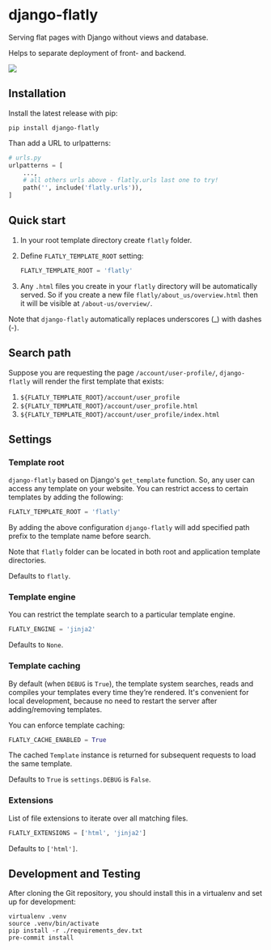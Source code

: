 # django-flatly
Serving flat pages with Django without views and database.

Helps to separate deployment of front- and backend.

![](https://travis-ci.org/dldevinc/django-flatly.svg?branch=master)

## Installation
Install the latest release with pip:

`pip install django-flatly`

Than add a URL to urlpatterns:
```python
# urls.py
urlpatterns = [
    ...,
    # all others urls above - flatly.urls last one to try!
    path('', include('flatly.urls')),
]
```

## Quick start

1) In your root template directory create `flatly` folder.

2) Define `FLATLY_TEMPLATE_ROOT` setting:
    ```python
    FLATLY_TEMPLATE_ROOT = 'flatly'
    ```

3) Any `.html` files you create in your `flatly` directory
will be automatically served. So if you create a new file
`flatly/about_us/overview.html` then it will be visible at
`/about-us/overview/`.

Note that `django-flatly` automatically replaces underscores (_)
with dashes (-).

## Search path

Suppose you are requesting the page `/account/user-profile/`,
`django-flatly` will render the first template that exists:
1) `${FLATLY_TEMPLATE_ROOT}/account/user_profile`
2) `${FLATLY_TEMPLATE_ROOT}/account/user_profile.html`
3) `${FLATLY_TEMPLATE_ROOT}/account/user_profile/index.html`

## Settings

### Template root
`django-flatly` based on Django's `get_template` function.
So, any user can access any template on your website. You can
restrict access to certain templates by adding the following:

```python
FLATLY_TEMPLATE_ROOT = 'flatly'
```

By adding the above configuration `django-flatly` will add
specified path prefix to the template name before search.

Note that `flatly` folder can be located in both root and
application template directories.

Defaults to `flatly`.

### Template engine
You can restrict the template search to a particular template engine.

```python
FLATLY_ENGINE = 'jinja2'
```

Defaults to `None`.

### Template caching
By default (when `DEBUG` is `True`), the template system
searches, reads and compiles your templates every time
they’re rendered. It's convenient for local development,
because no need to restart the server after adding/removing
templates.

You can enforce template caching:

```python
FLATLY_CACHE_ENABLED = True
```

The cached `Template` instance is returned for subsequent
requests to load the same template.

Defaults to `True` is `settings.DEBUG` is `False`.

### Extensions
List of file extensions to iterate over all matching files.
```python
FLATLY_EXTENSIONS = ['html', 'jinja2']
```
Defaults to `['html']`.

## Development and Testing
After cloning the Git repository, you should install this
in a virtualenv and set up for development:
```shell script
virtualenv .venv
source .venv/bin/activate
pip install -r ./requirements_dev.txt
pre-commit install
```
